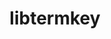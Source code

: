 ---
title: "libtermkey"
layout: cache
categories: [package, develop]
meta: {"compilers": ["gcc@10.5.0", "gcc@13.3.0"], "num_specs": 50, "num_specs_by_stack": {"developer-tools-aarch64-linux-gnu": 25, "developer-tools-x86_64_v3-linux-gnu": 25, "root": 50}, "oss": ["centos7", "rhel8"], "platforms": ["linux"], "stacks": ["developer-tools-aarch64-linux-gnu", "developer-tools-x86_64_v3-linux-gnu", "root"], "targets": ["aarch64", "x86_64_v3"], "versions": ["0.22"]}
spec_details: [{"compiler": "gcc@10.5.0", "hash": "2ahup5ydtn2s2lith4pwupblf2r2po74", "os": "centos7", "platform": "linux", "size": "-", "stacks": ["developer-tools-x86_64_v3-linux-gnu", "root"], "target": "x86_64_v3", "variants": ["build_system=makefile"], "versions": ["0.22"]}, {"compiler": "gcc@10.5.0", "hash": "2kpfbkq5xppfxtqjae53la6bhirhmlqq", "os": "centos7", "platform": "linux", "size": "-", "stacks": ["developer-tools-x86_64_v3-linux-gnu", "root"], "target": "x86_64_v3", "variants": ["build_system=makefile"], "versions": ["0.22"]}, {"compiler": "gcc@10.5.0", "hash": "2l2tffoymfeo7wktxrcci4lervgqqgt3", "os": "centos7", "platform": "linux", "size": "-", "stacks": ["developer-tools-x86_64_v3-linux-gnu", "root"], "target": "x86_64_v3", "variants": ["build_system=makefile"], "versions": ["0.22"]}, {"compiler": "gcc@13.3.0", "hash": "2sphjlncqskh3a7lq24wejxdthlqgphv", "os": "rhel8", "platform": "linux", "size": "-", "stacks": ["developer-tools-aarch64-linux-gnu", "root"], "target": "aarch64", "variants": ["build_system=makefile"], "versions": ["0.22"]}, {"compiler": "gcc@10.5.0", "hash": "5d3555mcr7nr7uj4p4z6ussbsnkuz5yu", "os": "centos7", "platform": "linux", "size": "-", "stacks": ["developer-tools-x86_64_v3-linux-gnu", "root"], "target": "x86_64_v3", "variants": ["build_system=makefile"], "versions": ["0.22"]}, {"compiler": "gcc@10.5.0", "hash": "5oohpy4x3ipgm53owwe7iykkdcmtlfyv", "os": "centos7", "platform": "linux", "size": "-", "stacks": ["developer-tools-x86_64_v3-linux-gnu", "root"], "target": "x86_64_v3", "variants": ["build_system=makefile"], "versions": ["0.22"]}, {"compiler": "gcc@13.3.0", "hash": "5u7uvplsild555hwdtmpxaoo2oi4ytz6", "os": "rhel8", "platform": "linux", "size": "-", "stacks": ["developer-tools-aarch64-linux-gnu", "root"], "target": "aarch64", "variants": ["build_system=makefile"], "versions": ["0.22"]}, {"compiler": "gcc@13.3.0", "hash": "6n73uaybldzacst72oph4yp4nxdfziqv", "os": "rhel8", "platform": "linux", "size": "-", "stacks": ["developer-tools-aarch64-linux-gnu", "root"], "target": "aarch64", "variants": ["build_system=makefile"], "versions": ["0.22"]}, {"compiler": "gcc@10.5.0", "hash": "7agrpssfdd4tiz5jy2cv44zuofr444pf", "os": "centos7", "platform": "linux", "size": "-", "stacks": ["developer-tools-x86_64_v3-linux-gnu", "root"], "target": "x86_64_v3", "variants": ["build_system=makefile"], "versions": ["0.22"]}, {"compiler": "gcc@10.5.0", "hash": "bkdbvunzs2noly7ghzbvo2nuaczw4vkg", "os": "centos7", "platform": "linux", "size": "-", "stacks": ["developer-tools-x86_64_v3-linux-gnu", "root"], "target": "x86_64_v3", "variants": ["build_system=makefile"], "versions": ["0.22"]}, {"compiler": "gcc@10.5.0", "hash": "cd56ivzw4gxf4sn577x2ixy4jmbxtmtl", "os": "centos7", "platform": "linux", "size": "-", "stacks": ["developer-tools-x86_64_v3-linux-gnu", "root"], "target": "x86_64_v3", "variants": ["build_system=makefile"], "versions": ["0.22"]}, {"compiler": "gcc@13.3.0", "hash": "cixoev3ev4g2e4cvgakfhlqanwjzifpp", "os": "rhel8", "platform": "linux", "size": "-", "stacks": ["developer-tools-aarch64-linux-gnu", "root"], "target": "aarch64", "variants": ["build_system=makefile"], "versions": ["0.22"]}, {"compiler": "gcc@13.3.0", "hash": "deccza2lylphbcvekpd4adhob6wgjy72", "os": "rhel8", "platform": "linux", "size": "-", "stacks": ["developer-tools-aarch64-linux-gnu", "root"], "target": "aarch64", "variants": ["build_system=makefile"], "versions": ["0.22"]}, {"compiler": "gcc@10.5.0", "hash": "dvifd5x2hibaauzmct6h7y3e7pqyaliu", "os": "centos7", "platform": "linux", "size": "-", "stacks": ["developer-tools-x86_64_v3-linux-gnu", "root"], "target": "x86_64_v3", "variants": ["build_system=makefile"], "versions": ["0.22"]}, {"compiler": "gcc@10.5.0", "hash": "dwnq3ib32lxtsmvmt4l5tqovfzrw4bzy", "os": "centos7", "platform": "linux", "size": "-", "stacks": ["developer-tools-x86_64_v3-linux-gnu", "root"], "target": "x86_64_v3", "variants": ["build_system=makefile"], "versions": ["0.22"]}, {"compiler": "gcc@13.3.0", "hash": "e3lrbluujuxphtlfmmhmnmlyoiz6th7k", "os": "rhel8", "platform": "linux", "size": "-", "stacks": ["developer-tools-aarch64-linux-gnu", "root"], "target": "aarch64", "variants": ["build_system=makefile"], "versions": ["0.22"]}, {"compiler": "gcc@13.3.0", "hash": "fu6ckxingae6dcudb3khqxrbqdrlsp55", "os": "rhel8", "platform": "linux", "size": "-", "stacks": ["developer-tools-aarch64-linux-gnu", "root"], "target": "aarch64", "variants": ["build_system=makefile"], "versions": ["0.22"]}, {"compiler": "gcc@10.5.0", "hash": "gd44bqpp3cb6rnosoe6qvj4qq6mbm33h", "os": "centos7", "platform": "linux", "size": "-", "stacks": ["developer-tools-x86_64_v3-linux-gnu", "root"], "target": "x86_64_v3", "variants": ["build_system=makefile"], "versions": ["0.22"]}, {"compiler": "gcc@13.3.0", "hash": "ge735azolm5gxzob2rwac4lttw4nt5u5", "os": "rhel8", "platform": "linux", "size": "-", "stacks": ["developer-tools-aarch64-linux-gnu", "root"], "target": "aarch64", "variants": ["build_system=makefile"], "versions": ["0.22"]}, {"compiler": "gcc@10.5.0", "hash": "gj2mfzzorm5j74mz52ptwp4ls32ef7sz", "os": "centos7", "platform": "linux", "size": "-", "stacks": ["developer-tools-x86_64_v3-linux-gnu", "root"], "target": "x86_64_v3", "variants": ["build_system=makefile"], "versions": ["0.22"]}, {"compiler": "gcc@13.3.0", "hash": "hodanmjorb33vesrul4fud2qsj34lovn", "os": "rhel8", "platform": "linux", "size": "-", "stacks": ["developer-tools-aarch64-linux-gnu", "root"], "target": "aarch64", "variants": ["build_system=makefile"], "versions": ["0.22"]}, {"compiler": "gcc@13.3.0", "hash": "j2k6lsptfz6ygpb6aoqdlwdsfpius5x4", "os": "rhel8", "platform": "linux", "size": "-", "stacks": ["developer-tools-aarch64-linux-gnu", "root"], "target": "aarch64", "variants": ["build_system=makefile"], "versions": ["0.22"]}, {"compiler": "gcc@10.5.0", "hash": "k5xffdf67lkzdeqj2if4kdxvj2vt4nec", "os": "centos7", "platform": "linux", "size": "-", "stacks": ["developer-tools-x86_64_v3-linux-gnu", "root"], "target": "x86_64_v3", "variants": ["build_system=makefile"], "versions": ["0.22"]}, {"compiler": "gcc@13.3.0", "hash": "kknud22j5hwgsobykc4whsvgyywhbsum", "os": "rhel8", "platform": "linux", "size": "-", "stacks": ["developer-tools-aarch64-linux-gnu", "root"], "target": "aarch64", "variants": ["build_system=makefile"], "versions": ["0.22"]}, {"compiler": "gcc@10.5.0", "hash": "ksjd5kbotyfsh4vs4d72bl7ob65bcxxp", "os": "centos7", "platform": "linux", "size": "-", "stacks": ["developer-tools-x86_64_v3-linux-gnu", "root"], "target": "x86_64_v3", "variants": ["build_system=makefile"], "versions": ["0.22"]}, {"compiler": "gcc@10.5.0", "hash": "lauterrszot2iockevphygoznf34nahp", "os": "centos7", "platform": "linux", "size": "-", "stacks": ["developer-tools-x86_64_v3-linux-gnu", "root"], "target": "x86_64_v3", "variants": ["build_system=makefile"], "versions": ["0.22"]}, {"compiler": "gcc@13.3.0", "hash": "loekpkskzmntixovhxen3gssvjkoq7h2", "os": "rhel8", "platform": "linux", "size": "-", "stacks": ["developer-tools-aarch64-linux-gnu", "root"], "target": "aarch64", "variants": ["build_system=makefile"], "versions": ["0.22"]}, {"compiler": "gcc@10.5.0", "hash": "n6qyjyw3gzgbeeede3vfnkyle426jkwq", "os": "centos7", "platform": "linux", "size": "-", "stacks": ["developer-tools-x86_64_v3-linux-gnu", "root"], "target": "x86_64_v3", "variants": ["build_system=makefile"], "versions": ["0.22"]}, {"compiler": "gcc@13.3.0", "hash": "no7wywda7tug2ffgmx6au5vob6z2e4ru", "os": "rhel8", "platform": "linux", "size": "-", "stacks": ["developer-tools-aarch64-linux-gnu", "root"], "target": "aarch64", "variants": ["build_system=makefile"], "versions": ["0.22"]}, {"compiler": "gcc@10.5.0", "hash": "nyswhcc3rkyhblfowu7jm6pdrqinkgtb", "os": "centos7", "platform": "linux", "size": "-", "stacks": ["developer-tools-x86_64_v3-linux-gnu", "root"], "target": "x86_64_v3", "variants": ["build_system=makefile"], "versions": ["0.22"]}, {"compiler": "gcc@13.3.0", "hash": "olbaztmycrmtzpjuii43wbpgdbwae572", "os": "rhel8", "platform": "linux", "size": "-", "stacks": ["developer-tools-aarch64-linux-gnu", "root"], "target": "aarch64", "variants": ["build_system=makefile"], "versions": ["0.22"]}, {"compiler": "gcc@10.5.0", "hash": "pd7ihwusfg5eo34ye4tbjydfpklfbzxm", "os": "centos7", "platform": "linux", "size": "-", "stacks": ["developer-tools-x86_64_v3-linux-gnu", "root"], "target": "x86_64_v3", "variants": ["build_system=makefile"], "versions": ["0.22"]}, {"compiler": "gcc@13.3.0", "hash": "pdoi6nc3r7a4nuhs7vtddvgm3usytt6w", "os": "rhel8", "platform": "linux", "size": "-", "stacks": ["developer-tools-aarch64-linux-gnu", "root"], "target": "aarch64", "variants": ["build_system=makefile"], "versions": ["0.22"]}, {"compiler": "gcc@13.3.0", "hash": "prwpurngk2k7mmrdw6eebsicrmyyfelc", "os": "rhel8", "platform": "linux", "size": "-", "stacks": ["developer-tools-aarch64-linux-gnu", "root"], "target": "aarch64", "variants": ["build_system=makefile"], "versions": ["0.22"]}, {"compiler": "gcc@10.5.0", "hash": "pvw4um2rebgmcwtvivskpnq6axodsu52", "os": "centos7", "platform": "linux", "size": "-", "stacks": ["developer-tools-x86_64_v3-linux-gnu", "root"], "target": "x86_64_v3", "variants": ["build_system=makefile"], "versions": ["0.22"]}, {"compiler": "gcc@10.5.0", "hash": "qeeibcksjpk4p6npf6daeoqqtmg6iiih", "os": "centos7", "platform": "linux", "size": "-", "stacks": ["developer-tools-x86_64_v3-linux-gnu", "root"], "target": "x86_64_v3", "variants": ["build_system=makefile"], "versions": ["0.22"]}, {"compiler": "gcc@10.5.0", "hash": "qtaviddniezi76uhvt73j4grtwnv2p2j", "os": "centos7", "platform": "linux", "size": "-", "stacks": ["developer-tools-x86_64_v3-linux-gnu", "root"], "target": "x86_64_v3", "variants": ["build_system=makefile"], "versions": ["0.22"]}, {"compiler": "gcc@13.3.0", "hash": "rr6zzf32mr2orcojnacqvga52ptguzmq", "os": "rhel8", "platform": "linux", "size": "-", "stacks": ["developer-tools-aarch64-linux-gnu", "root"], "target": "aarch64", "variants": ["build_system=makefile"], "versions": ["0.22"]}, {"compiler": "gcc@13.3.0", "hash": "rvlhcnuumy3f7g7potvweocqq2j2k55y", "os": "rhel8", "platform": "linux", "size": "-", "stacks": ["developer-tools-aarch64-linux-gnu", "root"], "target": "aarch64", "variants": ["build_system=makefile"], "versions": ["0.22"]}, {"compiler": "gcc@13.3.0", "hash": "suwyjywlznti6lapgrl2sjk6l4tnd5cw", "os": "rhel8", "platform": "linux", "size": "-", "stacks": ["developer-tools-aarch64-linux-gnu", "root"], "target": "aarch64", "variants": ["build_system=makefile"], "versions": ["0.22"]}, {"compiler": "gcc@10.5.0", "hash": "ubd3vqa6t4bvisuv4ygfyofupu2ve3oe", "os": "centos7", "platform": "linux", "size": "-", "stacks": ["developer-tools-x86_64_v3-linux-gnu", "root"], "target": "x86_64_v3", "variants": ["build_system=makefile"], "versions": ["0.22"]}, {"compiler": "gcc@10.5.0", "hash": "un3wde6fap77zxvpll2aoljhaifkeek6", "os": "centos7", "platform": "linux", "size": "-", "stacks": ["developer-tools-x86_64_v3-linux-gnu", "root"], "target": "x86_64_v3", "variants": ["build_system=makefile"], "versions": ["0.22"]}, {"compiler": "gcc@13.3.0", "hash": "utjekganhwon2h36fal3du7vcldhthxx", "os": "rhel8", "platform": "linux", "size": "-", "stacks": ["developer-tools-aarch64-linux-gnu", "root"], "target": "aarch64", "variants": ["build_system=makefile"], "versions": ["0.22"]}, {"compiler": "gcc@13.3.0", "hash": "v6edi57qcb6l77hzxpneoanjnta3pe5r", "os": "rhel8", "platform": "linux", "size": "-", "stacks": ["developer-tools-aarch64-linux-gnu", "root"], "target": "aarch64", "variants": ["build_system=makefile"], "versions": ["0.22"]}, {"compiler": "gcc@13.3.0", "hash": "vny4g4xtc47qykcqo34y7agsctk5hlgv", "os": "rhel8", "platform": "linux", "size": "-", "stacks": ["developer-tools-aarch64-linux-gnu", "root"], "target": "aarch64", "variants": ["build_system=makefile"], "versions": ["0.22"]}, {"compiler": "gcc@13.3.0", "hash": "vxzhupzg5gkzzuvkte7et2xts3ll4jtf", "os": "rhel8", "platform": "linux", "size": "-", "stacks": ["developer-tools-aarch64-linux-gnu", "root"], "target": "aarch64", "variants": ["build_system=makefile"], "versions": ["0.22"]}, {"compiler": "gcc@13.3.0", "hash": "xbclfv2zu2ss7zivhnwot5aw2vewvqnc", "os": "rhel8", "platform": "linux", "size": "-", "stacks": ["developer-tools-aarch64-linux-gnu", "root"], "target": "aarch64", "variants": ["build_system=makefile"], "versions": ["0.22"]}, {"compiler": "gcc@13.3.0", "hash": "ydlqu7i5fy7ujkn3hbiyv7gy4elfwkgk", "os": "rhel8", "platform": "linux", "size": "-", "stacks": ["developer-tools-aarch64-linux-gnu", "root"], "target": "aarch64", "variants": ["build_system=makefile"], "versions": ["0.22"]}, {"compiler": "gcc@10.5.0", "hash": "yqok5h2z3hfvaqeezcssk7kwwrjw3kun", "os": "centos7", "platform": "linux", "size": "-", "stacks": ["developer-tools-x86_64_v3-linux-gnu", "root"], "target": "x86_64_v3", "variants": ["build_system=makefile"], "versions": ["0.22"]}, {"compiler": "gcc@10.5.0", "hash": "yug3ghs7f7washcubcg4tzqm5csslhiw", "os": "centos7", "platform": "linux", "size": "-", "stacks": ["developer-tools-x86_64_v3-linux-gnu", "root"], "target": "x86_64_v3", "variants": ["build_system=makefile"], "versions": ["0.22"]}]
---